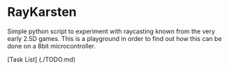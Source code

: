 # RayKarsten
Simple python script to experiment with raycasting known from the very early
2.5D games.
This is a playground in order to find out how this can be done on a 8bit
microcontroller.

[Task List] (./TODO.md)
